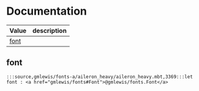# Documentation
|Value|description|
|---|---|
|[font](#font)||

## font

```moonbit
:::source,gmlewis/fonts-a/aileron_heavy/aileron_heavy.mbt,3369:::let font : <a href="gmlewis/fonts#Font">@gmlewis/fonts.Font</a>
```

